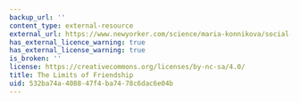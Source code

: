 ```yaml
---
backup_url: ''
content_type: external-resource
external_url: https://www.newyorker.com/science/maria-konnikova/social-media-affect-math-dunbar-number-friendships
has_external_licence_warning: true
has_external_license_warning: true
is_broken: ''
license: https://creativecommons.org/licenses/by-nc-sa/4.0/
title: The Limits of Friendship
uid: 532ba74a-4088-47f4-ba74-78c6dac6e04b
---
```

